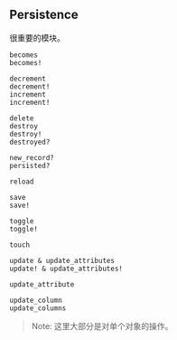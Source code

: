 ## Persistence

很重要的模块。

```
becomes
becomes!

decrement
decrement!
increment
increment!

delete
destroy
destroy!
destroyed?

new_record?
persisted?

reload

save
save!

toggle
toggle!

touch

update & update_attributes
update! & update_attributes!

update_attribute

update_column
update_columns
```

> Note: 这里大部分是对单个对象的操作。
